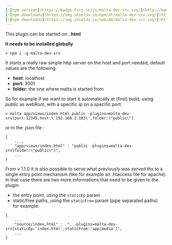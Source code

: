 ```yaml
---
[![npm version](https://badge.fury.io/js/malta-dev-srv.svg)](http://badge.fury.io/js/malta-dev-srv)
[![npm downloads](https://img.shields.io/npm/dt/malta-dev-srv.svg)](https://npmjs.org/package/malta-dev-srv)
[![npm downloads](https://img.shields.io/npm/dm/malta-dev-srv.svg)](https://npmjs.org/package/malta-dev-srv)  
---  
```


This plugin can be started on: **.html**

**It needs to be installed globally**

`> npm i -g malta-dev-srv`  

It starts a really raw simple http server on the host and port needed, default values are the following:
- **host**: localhost
- **port**: 3001
- **folder**: the one where malta is started from



So for example if we want to start it automatically at (first) build, using _public_ as webRoot, with a specific ip on a specific port:  
```
> malta app/views/index.html public -plugins=malta-dev-srv[port:12345,host:\'192.168.2.103\',folder:\"public\"]
```
or in the .json file :
```
{
    ...,
    "app/views/index.html" : "public -plugins=malta-dev-srv[folder:\"public\"]",
    ...
}
```

From v 1.1.0 it is also possible to serve what previously was served thx to a single entry point mechanism (like for example an .htaccess file for apache).  
In that case there are two more informations that need to be given to the plugin: 
- the entry point, using the `staticEp` param
- static/free paths, using the `staticFree` param (pipe separated paths)  
for example:
```
{
    ...
    "source/index.html" :  ". -plugins=malta-dev-srv[staticEp:'index.html',staticFree:'app|media']",
    ...
}
```
